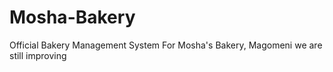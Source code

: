 # Mosha-Bakery
Official Bakery Management System For Mosha's Bakery, Magomeni
we are still improving